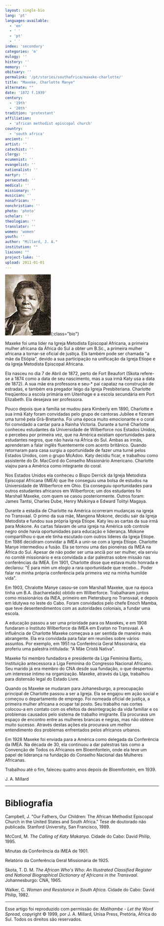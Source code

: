 ```yaml
---
layout: single-bio
lang: 'pt'
languages-available:
  - 'en'
  - ' '
  - 'pt'
  - ' '
index: 'secondary'
categories: 'm'
eulogy: ''
history: ''
memory: ''
obituary: ''
permalink: '/pt/stories/southafrica/maxeke-charlotte/'
title: "Maxeke, Charlotte Manye"
alternate: ""
date: '1872 f.1939'
century:
  - '19th'
  - '20th'
tradition: 'protestant'
affiliation:
  - 'african methodist episcopal church'
country:
  - 'south africa'
ancient: ''
artist: ''
catechist: ''
clergy: ''
ecumenist: ''
evangelist: ''
nationalist: ''
martyr: ''
persecuted: ''
medical: ''
missionary: ''
musician: ''
nonafrican: ''
nonchristian: ''
photo: 'photo'
scholar: ''
theologian: ''
translator: ''
women: 'women'
youth: ''
author: "Millard, J. A."
institution: ""
liaison: ""
project-luke: ''
upload: 2011-01-01
---
```


![Charlotte Manye Maxeke](/images/bio-pics/southafrica/maxeke-charlotte/maxeke-c.jpg){:class="bio"}

Maxeke foi uma líder na Igreja Metodista Episcopal Africana, a primeira mulher africana da África do Sul a obter um B.Sc., a primeira mulher africana a tornar-se oficial de justiça. Ela também pode ser chamada "a mãe da Etiópia", devido a sua participação na unificação da Igreja Etíope e da Igreja Metodista Episcopal Africana.

Ela nasceu no dia 7 de Abril de 1872, perto de Fort Beaufort (Skota refere-se a 1874 como a data de seu nascimento, mas a sua irmã Katy usa a data de 1872). A sua mãe era professora e seu-* pai capataz na construção de estradas, e também era pregador leigo da Igreja Presbiteriana. Charlotte freqüentou a escola primária em Uitenhage e a escola secundária em Port Elizabeth. Ela desejava ser professora.

Pouco depois que a família se mudou para Kimberly em 1890, Charlotte e sua irmã Katy foram convidadas pelo grupo de cantoras Jubilee e fizeram uma turnê pela Grã-Bretanha. Foi uma época muito emocionante e o coral foi convidado a cantar para a Rainha Victoria. Durante a turnê Charlotte conheceu estudantes da Universidade de Wilberforce nos Estados Unidos, e percebeu por primeira vez, que na América existiam oportunidades para estudantes negros, que não havia na África do Sul. Ambas as irmãs, aprenderam a falar inglês fluentemente com acento britânico. Quando retornaram para casa surgiu a oportunidade de fazer uma turnê pelos Estados Unidos, com o grupo McAdoo. Katy decidiu ficar, e trabalhou como assistente do Dr. MacCord do Conselho Missionário Americano. Charlotte viajou para a América como integrante do coral.

Nos Estados Unidos ela conheceu o Bispo Derrick da Igreja Metodista Episcopal Africana (IMEA) que lhe conseguiu uma bolsa de estudos na Universidade de Wilberforce em Ohio. Ela conseguiu oportunidades para outros estudantes africanos em Wilberforce; um dos estudantes foi Marshall Maxeke, com quem se casou posteriormente. Outros foram: James Tantsi, Charles Dube, Henry Msikinya e Edward Tolityi Magaya.

Durante a estadia de Charlotte na América ocorreram mudanças na igreja no Transvaal. O primo da sua mãe, Mangena Mokone, decidiu sair da Igreja Metodista e fundou sua própria Igreja Etíope. Katy leu as cartas da sua irmã para Mokone. As cartas falavam de uma igreja na América sob controle negro onde havia oportunidades para educação e liderança. Mokone compartilhou o que ele tinha escutado com outros líderes da Igreja Etíope. Em 1986 decidiram convidar a IMEA a unir-se com a Igreja Etíope. Charlotte Manye intermediou a fusão. Ela se tornou uma das pioneiras da IMEA na África do Sul. Apesar de não poder ser uma anciã por ser mulher, ela serviu no comitê missionário e era convidada a dar palestras sobre missão nas conferências da IMEA. Em 1901, Charlotte disse que estava muito honrada e declarou: "É para mim um elogio a rara oportunidade que recebo... Poder falar na minha própria conferência pela primeira vez na minha humilde vida".

Em 1903, Chralotte Manye casou-se com Marshall Maxeke, que na época tinha um B.A. (bacharelado) obtido em Wilberforce. Trabalharam juntos como missionários da INEA, primeiro em Pietersburg no Transvaal, e depois em Idutywa no leste do Cabo. Foram convidados pelo chefe Enoch Mamba, que teve desentendimentos com as autoridades coloniais, a fundar uma escola.

A educação passou a ser uma prioridade para os Maxekes, e em 1908 fundaram o Instituto Wilberforce da IMEA em Evaton no Transvaal. A influência de Charlotte Maxeke começava a ser sentida de maneira mais abrangente. Ela era convidada para falar em reuniões sobre vários assuntos. Por exemplo, em 1951 na Conferência Geral Missionária, ela proferiu uma palestra intitulada: "A Mãe Cristã Nativa".

Maxeke foi membro fundadora e presidente da Liga Feminina Bantu, Instituição antecessora a Liga Feminina do Congresso Nacional Africano. Seu marido já era membro do CNA desde sua fundação, o que despertou um interesse íntimo na organização. Maxeke, através da Liga, trabalhou para distensão legal do Estado Livre.

Quando os Maxeke se mudaram para Johanesburgo, a preocupação principal de Charlotte passou a ser a Igreja. Ela se engajou em ação social e começou o departamento de emprego. Foi nomeada oficial de justiça, a primeira mulher africana a ocupar tal posto. Seu trabalho nas cortes colocou-a em contato com os efeitos da desintegração da vida familiar e os problemas causados pelo sistema de trabalho imigrante. Ela procurava um espaço de encontro entre as mulheres brancas e negras, mas não obteve muito sucesso. Através destas ações ela procurava um melhor entendimento dos problemas enfrentados pelos africanos urbanos.

Em 1928 Maxeke foi enviada para a América como delegada da Conferência da IMEA. Na década de 30, ela continuou a dar palestras tais como a Convenção de Todos os Africanos em Bloemfontein, onde ela teve um papel de liderança na fundação do Conselho Nacional das Mulheres Africanas.

Trabalhou até o fim, faleceu quatro anos depois de Bloemfontein, em 1939.

J. A. Millard

---

# Bibliografia

Campbell, J. "Our Fathers, Our Children: The African Methodist Episcopal Church in the United States and South Africa." Tese de doutorado não publicada. Stanford University, San Francisco, 1989.

McCord, M. *The Calling of Katy Makanya*. Cidade do Cabo: David Philip, 1995.

Minutas da Conferência da IMEA de 1901.

Relatório da Conferência Geral Missionária de 1925.

Skota, T. D. M. *The African Who's Who: An Illustrated Classified Register and National Biographical Dictionary of Africans in the Transvaal*. Johannesburgo: CNA, 1965.

Walker, C. *Women and Resistance in South Africa*. Cidade do Cabo: David Philip, 1982.

---

Esse artigo foi reproduzido com permissão de: *Malihambe - Let the Word Spread*, copyright © 1999, por J. A. Millard, Unisa Press, Pretória, África do Sul. Todos os direitos são reservados.
